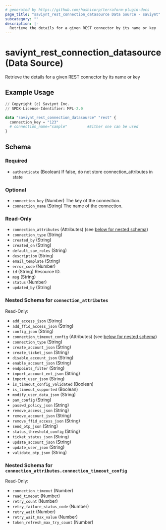 ```yaml
---
# generated by https://github.com/hashicorp/terraform-plugin-docs
page_title: "saviynt_rest_connection_datasource Data Source - saviynt"
subcategory: ""
description: |-
  Retrieve the details for a given REST connector by its name or key
---
```


# saviynt_rest_connection_datasource (Data Source)

Retrieve the details for a given REST connector by its name or key

## Example Usage

```terraform
// Copyright (c) Saviynt Inc.
// SPDX-License-Identifier: MPL-2.0

data "saviynt_rest_connection_datasource" "rest" {
  connection_key = "123"
  # connection_name="sample"         #Either one can be used
}
```

<!-- schema generated by tfplugindocs -->
## Schema

### Required

- `authenticate` (Boolean) If false, do not store connection_attributes in state

### Optional

- `connection_key` (Number) The key of the connection.
- `connection_name` (String) The name of the connection.

### Read-Only

- `connection_attributes` (Attributes) (see [below for nested schema](#nestedatt--connection_attributes))
- `connection_type` (String)
- `created_by` (String)
- `created_on` (String)
- `default_sav_roles` (String)
- `description` (String)
- `email_template` (String)
- `error_code` (Number)
- `id` (String) Resource ID.
- `msg` (String)
- `status` (Number)
- `updated_by` (String)

<a id="nestedatt--connection_attributes"></a>
### Nested Schema for `connection_attributes`

Read-Only:

- `add_access_json` (String)
- `add_ffid_access_json` (String)
- `config_json` (String)
- `connection_timeout_config` (Attributes) (see [below for nested schema](#nestedatt--connection_attributes--connection_timeout_config))
- `connection_type` (String)
- `create_account_json` (String)
- `create_ticket_json` (String)
- `disable_account_json` (String)
- `enable_account_json` (String)
- `endpoints_filter` (String)
- `import_account_ent_json` (String)
- `import_user_json` (String)
- `is_timeout_config_validated` (Boolean)
- `is_timeout_supported` (Boolean)
- `modify_user_data_json` (String)
- `pam_config` (String)
- `passwd_policy_json` (String)
- `remove_access_json` (String)
- `remove_account_json` (String)
- `remove_ffid_access_json` (String)
- `send_otp_json` (String)
- `status_threshold_config` (String)
- `ticket_status_json` (String)
- `update_account_json` (String)
- `update_user_json` (String)
- `validate_otp_json` (String)

<a id="nestedatt--connection_attributes--connection_timeout_config"></a>
### Nested Schema for `connection_attributes.connection_timeout_config`

Read-Only:

- `connection_timeout` (Number)
- `read_timeout` (Number)
- `retry_count` (Number)
- `retry_failure_status_code` (Number)
- `retry_wait` (Number)
- `retry_wait_max_value` (Number)
- `token_refresh_max_try_count` (Number)
